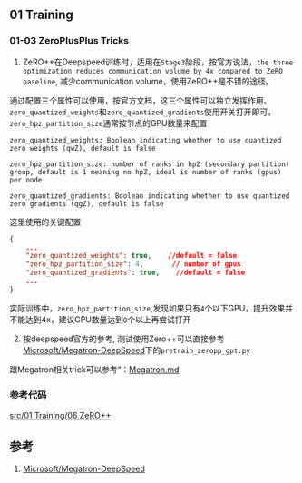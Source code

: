 
## 01 Training

### 01-03 ZeroPlusPlus Tricks

1. ZeRO++在Deepspeed训练时，适用在`Stage3`阶段，按官方说法，`the three optimization reduces communication volume by 4x compared to ZeRO baseline`, 减少communication volume，使用ZeRO++是不错的途径。

通过配置三个属性可以使用，按官方文档，这三个属性可以独立发挥作用。 `zero_quantized_weights`和`zero_quantized_gradients`使用开关打开即可，
`zero_hpz_partition_size`通常按节点的GPU数量来配置

```
zero_quantized_weights: Boolean indicating whether to use quantized zero weights (qwZ), default is false

zero_hpz_partition_size: number of ranks in hpZ (secondary partition) group, default is 1 meaning no hpZ, ideal is number of ranks (gpus) per node

zero_quantized_gradients: Boolean indicating whether to use quantized zero gradients (qgZ), default is false
```

这里使用的关键配置

```json
{
    ...
    "zero_quantized_weights": true,    //default = false
    "zero_hpz_partition_size": 4,       // number of gpus
    "zero_quantized_gradients": true,    //default = false
    ...
}
```

实际训练中，`zero_hpz_partition_size`,发现如果只有`4`个以下GPU，提升效果并不能达到4x，建议GPU数量达到`8`个以上再尝试打开

2. 按deepspeed官方的参考, 测试使用Zero++可以直接参考[Microsoft/Megatron-DeepSpeed](https://github.com/microsoft/Megatron-DeepSpeed)下的`pretrain_zeropp_gpt.py `

跟Megatron相关trick可以参考“：[Megatron.md](https://github.com/limccn/deepspeed-trick/blob/main/doc/01%20Training/06%20Megatron/Megatron.md)


### 参考代码
[src/01 Training/06 ZeRO++](https://github.com/limccn/deepspeed-trick/tree/main/src/01%20Training/03%20ZeRO%2B%2B)

## 参考
1. [Microsoft/Megatron-DeepSpeed](https://github.com/microsoft/Megatron-DeepSpeed)
